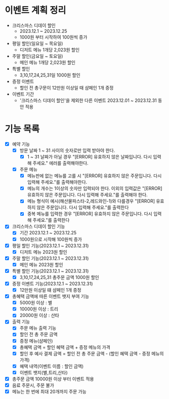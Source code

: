 # 이벤트 계획 정리
- 크리스마스 디데이 할인 
    - 2023.12.1 ~ 2023.12.25
    - 1000원 부터 시작하여 100원씩 증가
- 평일 할인(일요일 ~ 목요일)
    - 디저트 메뉴 1개당 2,023원 할인
- 주말 할인(금요일 ~ 토요일)
    - 메인 메뉴 1개당 2,023원 할인
- 특별 할인
    - 3,10,17,24,25,31일 1000원 할인
- 증정 이벤트
    - 할인 전 총구문이 12만원 이상일 때 샴페인 1개 증정
- 이벤트 기간 
    - '크리스마스 디데이 할인'을 제외한 다른 이벤트 2023.12.01 ~ 2023.12.31 동안 적용


# 기능 목록 
- [x] 예약 기능
    - [x] 방문 날짜 1 ~ 31 사이의 숫자로만 입력 받아야 한다.
        - [x] 1 ~ 31 날짜가 아닐 경우 "[ERROR] 유효하지 않은 날짜입니다. 다시 입력해 주세요." 에러를 출력해야한다.
    - [x] 주문 메뉴 
        - [x] 메뉴판에 없는 메뉴를 고를 시  "[ERROR] 유효하지 않은 주문입니다. 다시 입력해 주세요."를 출력해야한다.
        - [x] 메뉴의 개수는 1이상의 숫자만 입력되야 한다. 이외의 입력값은  "[ERROR] 유효하지 않은 주문입니다. 다시 입력해 주세요."를 출력해야 한다.
        - [x] 메뉴 형식이 예시(해산물파스타-2,레드와인-1)와 다를경우 "[ERROR] 유효하지 않은 주문입니다. 다시 입력해 주세요."를 출력한다
        - [x] 중복 메뉴를 입력한 경우 "[ERROR] 유효하지 않은 주문입니다. 다시 입력해 주세요."를 출력한다
- [x] 크리스마스 디데이 할인 기능
    - [x] 기간 2023.12.1 ~ 2023.12.25
    - [x] 1000원으로 시작해 100원씩 증가     
- [x] 평일 할인 기능(2023.12.1 ~ 2023.12.31) 
    - [x] 디저트 메뉴 2023원 할인
- [x] 주말 할인 기능(2023.12.1 ~ 2023.12.31) 
    - [x] 메인 메뉴 2023원 할인
- [x] 특별 할인 기능(2023.12.1 ~ 2023.12.31)
    - [x] 3,10,17,24,25,31 총주문 금액 1000원 할인
- [x] 증정 이벤트 기능(2023.12.1 ~ 2023.12.31)
    - [x] 12만원 이상일 떄 샴페인 1개 증정
- [x] 총혜택 금액에 따른 이벤트 뱃지 부여 기능
    - [x] 5000원 이상 : 별
    - [x] 10000원 이상 : 트리
    - [x] 20000원 이상 : 산타
- [x] 출력 기능
    - [x] 주문 메뉴 출력 기능
    - [x] 할인 전 총 주문 금액
    - [x] 증정 메뉴(샴페인)
    - [x] 총혜택 금액 = 할인 혜택 금액 + 증정 메뉴의 가격
    - [x] 할인 후 예사 결제 금액 = 할인 전 총 주문 금액 - (할인 혜택 금액 - 증정 메뉴의 가격)
    - [x] 혜택 내역(이벤트 이름 : 할인 금액)
    - [x] 이벤트 뱃지(별,트리,산타)
- [x] 총주문 금액 10000원 이상 부터 이벤트 적용
- [x] 음료 주문시, 주문 불가
- [x] 메뉴는 한 번에 최대 20개까지 주문 가능
